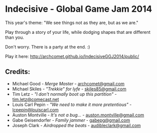 Indecisive - Global Game Jam 2014
==========================

This year's theme: "We see things not as they are, but as we are."

Play through a story of your life, while dodging shapes that are different than you.

Don't worry. There is a party at the end. :)

Play it here: http://archcomet.github.io/IndecisiveGGJ2014/public/ 


Credits:
---------
* Michael Good - _Merge Master_ - archcomet@gmail.com
* Michael Skiles - _"Trekkie" for lyfe_ - skiles85@gmail.com
* Tim Letz - _"I don't normally boot up this partition"_ - tim.letz@comecast.net
* Louis Carl Pepin - _"We need to make it more pretentious"_ - lcpepin@louiscarl.com
* Auston Montville - _It's not a bug..._ - auston.montville@gmail.com
* Gabe Geisendorfer - _Family jammer_ - gabepg@gmail.com
* Joseph Clark - _Airdropped the beats_ - audibleclark@gmail.com
